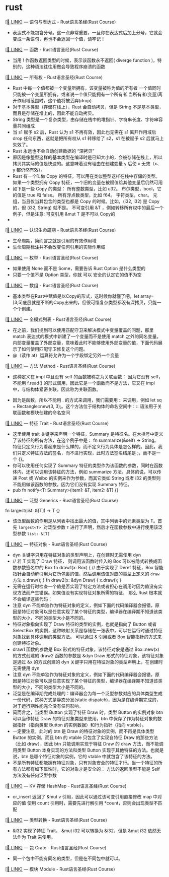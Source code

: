 # rust

[[🔗 LINK]](https://course.rs/basic/base-type/statement-expression.html) — 语句与表达式 - Rust语言圣经(Rust Course)

- 表达式不能包含分号。这一点非常重要，一旦你在表达式后加上分号，它就会变成一条语句，再也不会返回一个值，请牢记！

[[🔗 LINK]](https://course.rs/basic/base-type/function.html) — 函数 - Rust语言圣经(Rust Course)

- 当用 ! 作函数返回类型的时候，表示该函数永不返回( diverge function )，特别的，这种语法往往用做会导致程序崩溃的函数

[[🔗 LINK]](https://course.rs/basic/ownership/ownership.html) — 所有权 - Rust语言圣经(Rust Course)

- Rust 中每一个值都被一个变量所拥有，该变量被称为值的所有者 一个值同时只能被一个变量所拥有，或者说一个值只能拥有一个所有者 当所有者(变量)离开作用域范围时，这个值将被丢弃(drop)
- 对于基本类型（存储在栈上），Rust 会自动拷贝，但是 String 不是基本类型，而且是存储在堆上的，因此不能自动拷贝。
- String 类型是一个复杂类型，由存储在栈中的堆指针、字符串长度、字符串容量共同组成
- 当 s1 赋予 s2 后，Rust 认为 s1 不再有效，因此也无需在 s1 离开作用域后 drop 任何东西，这就是把所有权从 s1 转移给了 s2，s1 在被赋予 s2 后就马上失效了。
- Rust 永远也不会自动创建数据的 “深拷贝”
- 原因是像整型这样的基本类型在编译时是已知大小的，会被存储在栈上，所以拷贝其实际的值是快速的。这意味着没有理由在创建变量 y 后使 x 无效（x、y 都仍然有效）。
- Rust 有一个叫做 Copy 的特征，可以用在类似整型这样在栈中存储的类型。如果一个类型拥有 Copy 特征，一个旧的变量在被赋值给其他变量后仍然可用
- 如下是一些 Copy 的类型：  所有整数类型，比如 u32。 布尔类型，bool，它的值是 true 和 false。 所有浮点数类型，比如 f64。 字符类型，char。 元组，当且仅当其包含的类型也都是 Copy 的时候。比如，(i32, i32) 是 Copy 的，但 (i32, String) 就不是。 不可变引用 &T ，例如转移所有权中的最后一个例子，但是注意: 可变引用 &mut T 是不可以 Copy的
- 

[[🔗 LINK]](https://course.rs/advance/lifetime/basic.html) — 认识生命周期 - Rust语言圣经(Rust Course)

- 生命周期，简而言之就是引用的有效作用域
- 生命周期标注并不会改变任何引用的实际作用域

[[🔗 LINK]](https://course.rs/basic/compound-type/enum.html) — 枚举 - Rust语言圣经(Rust Course)

- 如果使用 None 而不是 Some，需要告诉 Rust Option<T> 是什么类型的
- 只要一个值不是 Option<T> 类型，你就 可以 安全的认定它的值不为空

[[🔗 LINK]](https://course.rs/basic/compound-type/array.html) — 数组 - Rust语言圣经(Rust Course)

- 基本类型在Rust中赋值是以Copy的形式，这时候你就懂了吧，let array=[3;5]底层就是不断的Copy出来的，但很可惜复杂类型都没有深拷贝，只能一个个创建。

[[🔗 LINK]](https://course.rs/basic/match-pattern/all-patterns.html) — 全模式列表 - Rust语言圣经(Rust Course)

- 在之前，我们提到可以使用匹配守卫来解决模式中变量覆盖的问题，那里 match 表达式的模式中新建了一个变量而不是使用 match 之外的同名变量。内部变量覆盖了外部变量，意味着此时不能够使用外部变量的值，下面代码展示了如何使用匹配守卫修复这个问题。
- @（读作 at）运算符允许为一个字段绑定另外一个变量

[[🔗 LINK]](https://course.rs/basic/method.html) — 方法 Method - Rust语言圣经(Rust Course)

- 这种定义在 impl 中且没有 self 的函数被称之为关联函数： 因为它没有 self，不能用 f.read() 的形式调用，因此它是一个函数而不是方法，它又在 impl 中，与结构体紧密关联，因此称为关联函数。

- 因为是函数，所以不能用 . 的方式来调用，我们需要用 :: 来调用，例如 let sq = Rectangle::new(3, 3);。这个方法位于结构体的命名空间中：:: 语法用于关联函数和模块创建的命名空间

[[🔗 LINK]](https://course.rs/basic/trait/trait.html) — 特征 Trait - Rust语言圣经(Rust Course)

- 这里使用 trait 关键字来声明一个特征，Summary 是特征名。在大括号中定义了该特征的所有方法，在这个例子中是： fn summarize(&self) -> String。  特征只定义行为看起来是什么样的，而不定义行为具体是怎么样的。因此，我们只定义特征方法的签名，而不进行实现，此时方法签名结尾是 ;，而不是一个 {}。
- 你可以使用任何实现了 Summary 特征的类型作为该函数的参数，同时在函数体内，还可以调用该特征的方法，例如 summarize 方法。具体的说，可以传递 Post 或 Weibo 的实例来作为参数，而其它类如 String 或者 i32 的类型则不能用做该函数的参数，因为它们没有实现 Summary 特征。
- pub fn notify<T: Summary>(item1: &T, item2: &T) {}

[[🔗 LINK]](https://course.rs/basic/trait/generic.html#%E6%B3%9B%E5%9E%8B%E8%AF%A6%E8%A7%A3) — 泛型 Generics - Rust语言圣经(Rust Course)

fn largest<T>(list: &[T]) -> T {}

- 该泛型函数的作用是从列表中找出最大的值，其中列表中的元素类型为 T。首先 `largest<T>`
 对泛型参数 `T` 进行了声明，然后才在函数参数中进行使用该泛型参数 `list: &[T]`

[[🔗 LINK]](https://course.rs/basic/trait/trait-object.html) — 特征对象 - Rust语言圣经(Rust Course)

- dyn 关键字只用在特征对象的类型声明上，在创建时无需使用 dyn
- // 若 T 实现了 Draw 特征， 则调用该函数时传入的 Box<T> 可以被隐式转换成函数参数签名中的 Box<dyn Draw> fn draw1(x: Box<dyn Draw>) {     // 由于实现了 Deref 特征，Box 智能指针会自动解引用为它所包裹的值，然后调用该值对应的类型上定义的 `draw` 方法     x.draw(); }  fn draw2(x: &dyn Draw) {     x.draw(); }
- 无需在运行时检查一个值是否实现了特定方法或者担心在调用时因为值没有实现方法而产生错误。如果值没有实现特征对象所需的特征， 那么 Rust 根本就不会编译这些代码：
- 注意 dyn 不能单独作为特征对象的定义，例如下面的代码编译器会报错，原因是特征对象可以是任意实现了某个特征的类型，编译器在编译期不知道该类型的大小，不同的类型大小是不同的。
- 特征对象指向实现了 Draw 特征的类型的实例，也就是指向了 Button 或者 SelectBox 的实例，这种映射关系是存储在一张表中，可以在运行时通过特征对象找到具体调用的类型方法。  可以通过 & 引用或者 Box<T> 智能指针的方式来创建特征对象。
- draw1 函数的参数是 Box<dyn Draw> 形式的特征对象，该特征对象是通过 Box::new(x) 的方式创建的 draw2 函数的参数是 &dyn Draw 形式的特征对象，该特征对象是通过 &x 的方式创建的 dyn 关键字只用在特征对象的类型声明上，在创建时无需使用 dyn
- 注意 dyn 不能单独作为特征对象的定义，例如下面的代码编译器会报错，原因是特征对象可以是任意实现了某个特征的类型，编译器在编译期不知道该类型的大小，不同的类型大小是不同的。
- 泛型是在编译期完成处理的：编译器会为每一个泛型参数对应的具体类型生成一份代码，这种方式是静态分发(static dispatch)，因为是在编译期完成的，对于运行期性能完全没有任何影响。
- 简而言之，当类型 Button 实现了特征 Draw 时，类型 Button 的实例对象 btn 可以当作特征 Draw 的特征对象类型来使用，btn 中保存了作为特征对象的数据指针（指向类型 Button 的实例数据）和行为指针（指向 vtable）。
- 一定要注意，此时的 btn 是 Draw 的特征对象的实例，而不再是具体类型 Button 的实例，而且 btn 的 vtable 只包含了实现自特征 Draw 的那些方法（比如 draw），因此 btn 只能调用实现于特征 Draw 的 draw 方法，而不能调用类型 Button 本身实现的方法和类型 Button 实现于其他特征的方法。也就是说，btn 是哪个特征对象的实例，它的 vtable 中就包含了该特征的方法。
- 不是所有特征都能拥有特征对象，只有对象安全的特征才行。当一个特征的所有方法都有如下属性时，它的对象才是安全的：  方法的返回类型不能是 Self 方法没有任何泛型参数

[[🔗 LINK]](https://course.rs/basic/collections/hashmap.html) — KV 存储 HashMap - Rust语言圣经(Rust Course)

- or_insert 返回了 &mut v 引用，因此可以通过该可变引用直接修改 map 中对应的值 使用 count 引用时，需要先进行解引用 *count，否则会出现类型不匹配

[[🔗 LINK]](https://course.rs/basic/converse.html) — 类型转换 - Rust语言圣经(Rust Course)

- &i32 实现了特征 Trait， &mut i32 可以转换为 &i32，但是 &mut i32 依然无法作为 Trait 来使用。

[[🔗 LINK]](https://course.rs/basic/crate-module/crate.html) — 包 Crate - Rust语言圣经(Rust Course)

- 同一个包中不能有同名的类型，但是在不同包中就可以。

[[🔗 LINK]](https://course.rs/basic/crate-module/module.html) — 模块 Module - Rust语言圣经(Rust Course)